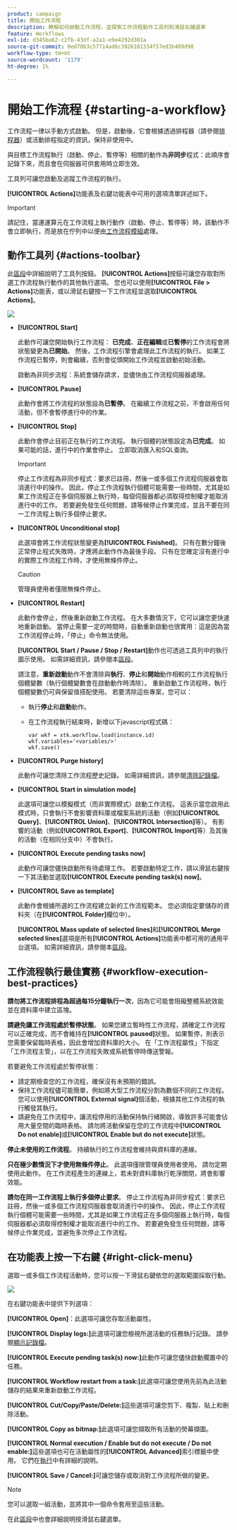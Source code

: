 ```yaml
---
product: campaign
title: 開始工作流程
description: 瞭解如何啟動工作流程，並探索工作流程動作工具列和滑鼠右鍵選單
feature: Workflows
exl-id: d345ba62-c2fb-43df-a2a1-e9e4292d301a
source-git-commit: 0ed70b3c57714ad6c3926181334f57ed3b409d98
workflow-type: tm+mt
source-wordcount: '1179'
ht-degree: 1%

---
```


# 開始工作流程 {#starting-a-workflow}



工作流程一律以手動方式啟動。 但是，啟動後，它會根據透過排程器（請參閱[排程器](scheduler.md)）或活動排程指定的資訊，保持非使用中。

與目標工作流程執行（啟動、停止、暫停等）相關的動作為&#x200B;**非同步**&#x200B;程式：此順序會記錄下來，而且會在伺服器可供套用時立即生效。

工具列可讓您啟動及追蹤工作流程的執行。

**[!UICONTROL Actions]**&#x200B;功能表及右鍵功能表中可用的選項清單詳述如下。

>[!IMPORTANT]
>
>請記住，當運運算元在工作流程上執行動作（啟動、停止、暫停等）時，該動作不會立即執行，而是放在佇列中以便由[工作流程模組](architecture.md)處理。

## 動作工具列 {#actions-toolbar}

此[區段](../../campaign/using/marketing-campaign-deliveries.md#building-the-main-target-in-a-workflow)中詳細說明了工具列按鈕。 **[!UICONTROL Actions]**&#x200B;按鈕可讓您存取對所選工作流程執行動作的其他執行選項。 您也可以使用&#x200B;**[!UICONTROL File > Actions]**&#x200B;功能表，或以滑鼠右鍵按一下工作流程並選取&#x200B;**[!UICONTROL Actions]**。

![](assets/purge_historique.png)

* **[!UICONTROL Start]**

  此動作可讓您開始執行工作流程： **已完成**、**正在編輯**&#x200B;或&#x200B;**已暫停**&#x200B;的工作流程會將狀態變更為&#x200B;**已開始**。 然後，工作流程引擎會處理此工作流程的執行。 如果工作流程已暫停，則會繼續，否則會從頭開始工作流程並啟動初始活動。

  啟動為非同步流程：系統會儲存請求，並儘快由工作流程伺服器處理。

* **[!UICONTROL Pause]**

  此動作會將工作流程的狀態設為&#x200B;**已暫停**。 在繼續工作流程之前，不會啟用任何活動，但不會暫停進行中的作業。

* **[!UICONTROL Stop]**

  此動作會停止目前正在執行的工作流程。 執行個體的狀態設定為&#x200B;**已完成**。 如果可能的話，進行中的作業會停止。 立即取消匯入和SQL查詢。

  >[!IMPORTANT]
  >
  >停止工作流程為非同步程式：要求已註冊，然後一或多個工作流程伺服器會取消進行中的操作。 因此，停止工作流程執行個體可能需要一些時間，尤其是如果工作流程正在多個伺服器上執行時，每個伺服器都必須取得控制權才能取消進行中的工作。 若要避免發生任何問題，請等候停止作業完成，並且不要在同一工作流程上執行多個停止要求。

* **[!UICONTROL Unconditional stop]**

  此選項會將工作流程狀態變更為&#x200B;**[!UICONTROL Finished]**。 只有在數分鐘後正常停止程式失敗時，才應將此動作作為最後手段。 只有在您確定沒有進行中的實際工作流程工作時，才使用無條件停止。

  >[!CAUTION]
  >
  >管理員使用者僅限無條件停止。

* **[!UICONTROL Restart]**

  此動作會停止，然後重新啟動工作流程。 在大多數情況下，它可以讓您更快速地重新啟動。 當停止需要一定的時間時，自動重新啟動也很實用：這是因為當工作流程停止時，「停止」命令無法使用。

  **[!UICONTROL Start / Pause / Stop / Restart]**&#x200B;動作也可透過工具列中的執行圖示使用。 如需詳細資訊，請參閱本[區段](../../campaign/using/marketing-campaign-deliveries.md#creating-a-targeting-workflow)。

  請注意，**重新啟動**&#x200B;動作不會清除與&#x200B;**執行**、**停止**&#x200B;和&#x200B;**開始**&#x200B;動作相較的工作流程執行個體變數（執行個體變數會在啟動動作時清除）。 重新啟動工作流程時，執行個體變數仍可與保留值搭配使用。 若要清除這些專案，您可以：
   * 執行&#x200B;**停止**&#x200B;和&#x200B;**啟動**&#x200B;動作。
   * 在工作流程執行結束時，新增以下javascript程式碼：

     ```
     var wkf = xtk.workflow.load(instance.id)
     wkf.variables='<variables/>'
     wkf.save()
     ```

* **[!UICONTROL Purge history]**

  此動作可讓您清除工作流程歷史記錄。 如需詳細資訊，請參閱[清除記錄檔](monitoring-workflow-execution.md#purging-the-logs)。

* **[!UICONTROL Start in simulation mode]**

  此選項可讓您以模擬模式（而非實際模式）啟動工作流程。 這表示當您啟用此模式時，只會執行不會影響資料庫或檔案系統的活動（例如&#x200B;**[!UICONTROL Query]**、**[!UICONTROL Union]**、**[!UICONTROL Intersection]**&#x200B;等）。 有影響的活動（例如&#x200B;**[!UICONTROL Export]**、**[!UICONTROL Import]**&#x200B;等）及其後的活動（在相同分支中）不會執行。

* **[!UICONTROL Execute pending tasks now]**

  此動作可讓您儘快啟動所有待處理工作。 若要啟動特定工作，請以滑鼠右鍵按一下其活動並選取&#x200B;**[!UICONTROL Execute pending task(s) now]**。

* **[!UICONTROL Save as template]**

  此動作會根據所選的工作流程建立新的工作流程範本。 您必須指定要儲存的資料夾（在&#x200B;**[!UICONTROL Folder]**&#x200B;欄位中）。

  **[!UICONTROL Mass update of selected lines]**&#x200B;和&#x200B;**[!UICONTROL Merge selected lines]**&#x200B;選項是所有&#x200B;**[!UICONTROL Actions]**&#x200B;功能表中都可用的通用平台選項。 如需詳細資訊，請參閱本[區段](../../platform/using/updating-data.md)。


## 工作流程執行最佳實務 {#workflow-execution-best-practices}

**請勿將工作流程排程為超過每15分鐘執行一次**，因為它可能會阻礙整體系統效能並在資料庫中建立區塊。

**請避免讓工作流程處於暫停狀態**。 如果您建立暫時性工作流程，請確定工作流程可以正確完成，而不會維持在&#x200B;**[!UICONTROL paused]**&#x200B;狀態。 如果暫停，則表示您需要保留臨時表格，因此會增加資料庫的大小。 在「工作流程屬性」下指定「工作流程主管」，以在工作流程失敗或系統暫停時傳送警報。

若要避免工作流程處於暫停狀態：

* 請定期檢查您的工作流程，確保沒有未預期的錯誤。
* 保持工作流程儘可能簡單，例如將大型工作流程分割為數個不同的工作流程。 您可以使用&#x200B;**[!UICONTROL External signal]**&#x200B;個活動，根據其他工作流程的執行觸發其執行。
* 請避免在工作流程中，讓流程停用的活動保持執行緒開啟，導致許多可能會佔用大量空間的臨時表格。 請勿將活動保留在您的工作流程中&#x200B;**[!UICONTROL Do not enable]**&#x200B;或&#x200B;**[!UICONTROL Enable but do not execute]**&#x200B;狀態。

**停止未使用的工作流程**。 持續執行的工作流程會維持與資料庫的連線。

**只在極少數情況下才使用無條件停止**。 此選項僅限管理員使用者使用。 請勿定期使用此動作。 在工作流程產生的連線上，若未對資料庫執行乾淨關閉，將會影響效能。

**請勿在同一工作流程上執行多個停止要求**。 停止工作流程為非同步程式：要求已註冊，然後一或多個工作流程伺服器會取消進行中的操作。 因此，停止工作流程執行個體可能需要一些時間，尤其是如果工作流程正在多個伺服器上執行時，每個伺服器都必須取得控制權才能取消進行中的工作。 若要避免發生任何問題，請等候停止作業完成，並避免多次停止工作流程。

## 在功能表上按一下右鍵 {#right-click-menu}

選取一或多個工作流程活動時，您可以按一下滑鼠右鍵依您的選取範圍採取行動。

![](assets/contextual_menu.png)

在右鍵功能表中提供下列選項：

**[!UICONTROL Open]**：此選項可讓您存取活動屬性。

**[!UICONTROL Display logs:]**&#x200B;此選項可讓您檢視所選活動的任務執行記錄。 請參閱[顯示記錄檔](monitoring-workflow-execution.md#displaying-logs)。

**[!UICONTROL Execute pending task(s) now:]**&#x200B;此動作可讓您儘快啟動擱置中的任務。

**[!UICONTROL Workflow restart from a task:]**&#x200B;此選項可讓您使用先前為此活動儲存的結果來重新啟動工作流程。

**[!UICONTROL Cut/Copy/Paste/Delete:]**&#x200B;這些選項可讓您剪下、複製、貼上和刪除活動。

**[!UICONTROL Copy as bitmap:]**&#x200B;此選項可讓您擷取所有活動的熒幕擷圖。

**[!UICONTROL Normal execution / Enable but do not execute / Do not enable:]**&#x200B;這些選項也可在活動屬性的&#x200B;**[!UICONTROL Advanced]**&#x200B;索引標籤中使用。 它們在[執行](advanced-parameters.md#execution)中有詳細的說明。

**[!UICONTROL Save / Cancel:]**&#x200B;可讓您儲存或取消對工作流程所做的變更。

>[!NOTE]
>
>您可以選取一組活動，並將其中一個命令套用至這些活動。

在此[區段](../../campaign/using/marketing-campaign-deliveries.md#executing-a-workflow)中也會詳細說明按滑鼠右鍵選單。
